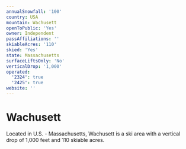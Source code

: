 ```yaml
---
annualSnowfall: '100'
country: USA
mountain: Wachusett
openToPublic: 'Yes'
owner: Independent
passAffiliations: ''
skiableAcres: '110'
skied: 'Yes'
state: Massachusetts
surfaceLiftsOnly: 'No'
verticalDrop: '1,000'
operated:
  '2324': true
  '2425': true
website: ''
---
```



# Wachusett

Located in U.S. - Massachusetts, Wachusett is a ski area with a vertical drop of 1,000 feet and 110 skiable acres.
